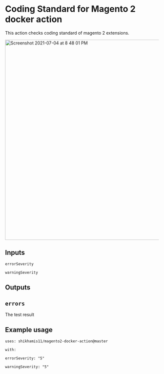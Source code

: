 # Coding Standard for Magento 2 docker action

This action checks coding standard of magento 2 extensions.

<img width="656" alt="Screenshot 2021-07-04 at 8 48 01 PM" src="https://user-images.githubusercontent.com/25526037/124390462-6393b200-dd09-11eb-8e3e-3a3555759617.png">

## Inputs

 `errorSeverity`
 
 `warningSeverity`


## Outputs

## `errors`

The test result

## Example usage

`uses: shikhamis11/magento2-docker-action@master`

  `with:`
  
    errorSeverity: "5"
    
    warningSeverity: "5"
    
    

